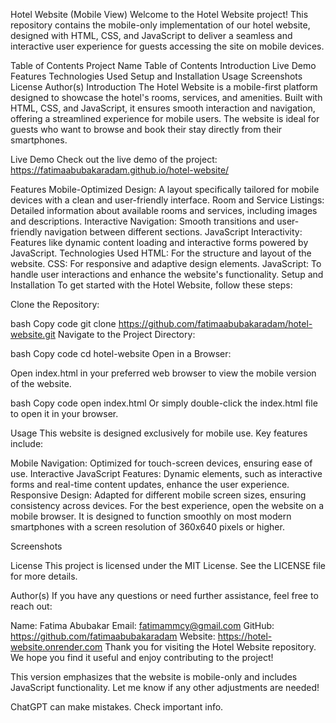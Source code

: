 Hotel Website (Mobile View)
Welcome to the Hotel Website project! This repository contains the mobile-only implementation of our hotel website, designed with HTML, CSS, and JavaScript to deliver a seamless and interactive user experience for guests accessing the site on mobile devices.

Table of Contents
Project Name
Table of Contents
Introduction
Live Demo
Features
Technologies Used
Setup and Installation
Usage
Screenshots
License
Author(s)
Introduction
The Hotel Website is a mobile-first platform designed to showcase the hotel's rooms, services, and amenities. Built with HTML, CSS, and JavaScript, it ensures smooth interaction and navigation, offering a streamlined experience for mobile users. The website is ideal for guests who want to browse and book their stay directly from their smartphones.

Live Demo
Check out the live demo of the project:  https://fatimaabubakaradam.github.io/hotel-website/

Features
Mobile-Optimized Design: A layout specifically tailored for mobile devices with a clean and user-friendly interface.
Room and Service Listings: Detailed information about available rooms and services, including images and descriptions.
Interactive Navigation: Smooth transitions and user-friendly navigation between different sections.
JavaScript Interactivity: Features like dynamic content loading and interactive forms powered by JavaScript.
Technologies Used
HTML: For the structure and layout of the website.
CSS: For responsive and adaptive design elements.
JavaScript: To handle user interactions and enhance the website's functionality.
Setup and Installation
To get started with the Hotel Website, follow these steps:

Clone the Repository:

bash
Copy code
git clone https://github.com/fatimaabubakaradam/hotel-website.git
Navigate to the Project Directory:

bash
Copy code
cd hotel-website
Open in a Browser:

Open index.html in your preferred web browser to view the mobile version of the website.

bash
Copy code
open index.html
Or simply double-click the index.html file to open it in your browser.

Usage
This website is designed exclusively for mobile use. Key features include:

Mobile Navigation: Optimized for touch-screen devices, ensuring ease of use.
Interactive JavaScript Features: Dynamic elements, such as interactive forms and real-time content updates, enhance the user experience.
Responsive Design: Adapted for different mobile screen sizes, ensuring consistency across devices.
For the best experience, open the website on a mobile browser. It is designed to function smoothly on most modern smartphones with a screen resolution of 360x640 pixels or higher.

Screenshots


License
This project is licensed under the MIT License. See the LICENSE file for more details.

Author(s)
If you have any questions or need further assistance, feel free to reach out:

Name: Fatima Abubakar
Email: fatimammcy@gmail.com
GitHub: https://github.com/fatimaabubakaradam
Website: https://hotel-website.onrender.com
Thank you for visiting the Hotel Website repository. We hope you find it useful and enjoy contributing to the project!

This version emphasizes that the website is mobile-only and includes JavaScript functionality. Let me know if any other adjustments are needed!











ChatGPT can make mistakes. Check important info.
